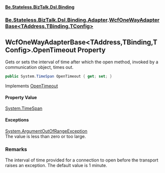 #### [Be.Stateless.BizTalk.Dsl.Binding](README.md 'README')
### [Be.Stateless.BizTalk.Dsl.Binding.Adapter](Be.Stateless.BizTalk.Dsl.Binding.Adapter.md 'Be.Stateless.BizTalk.Dsl.Binding.Adapter').[WcfOneWayAdapterBase&lt;TAddress,TBinding,TConfig&gt;](WcfOneWayAdapterBase_TAddress,TBinding,TConfig_.md 'Be.Stateless.BizTalk.Dsl.Binding.Adapter.WcfOneWayAdapterBase<TAddress,TBinding,TConfig>')

## WcfOneWayAdapterBase<TAddress,TBinding,TConfig>.OpenTimeout Property

Gets or sets the interval of time after which the open method, invoked by a communication object, times out.

```csharp
public System.TimeSpan OpenTimeout { get; set; }
```

Implements [OpenTimeout](https://docs.microsoft.com/en-us/dotnet/api/Microsoft.BizTalk.Adapter.Wcf.Config.IAdapterConfigTimeouts.OpenTimeout 'Microsoft.BizTalk.Adapter.Wcf.Config.IAdapterConfigTimeouts.OpenTimeout')

#### Property Value
[System.TimeSpan](https://docs.microsoft.com/en-us/dotnet/api/System.TimeSpan 'System.TimeSpan')

#### Exceptions

[System.ArgumentOutOfRangeException](https://docs.microsoft.com/en-us/dotnet/api/System.ArgumentOutOfRangeException 'System.ArgumentOutOfRangeException')  
The value is less than zero or too large.

### Remarks
The interval of time provided for a connection to open before the transport raises an exception. The default value is
1 minute.
